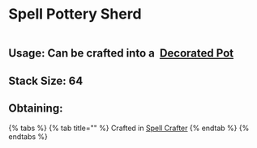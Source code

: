 # Spell Pottery Sherd

<figure><img src="https://github.com/user-attachments/assets/ffb28058-732b-4b96-9bb6-8327ff2f9873" alt=""><figcaption></figcaption></figure>

## Usage: Can be crafted into a <img src="https://minecraft.wiki/images/thumb/Decorated_Pot_(N)_JE2_BE2.png/150px-Decorated_Pot_(N)_JE2_BE2.png?1209f" alt="" data-size="line"> [Decorated Pot](https://minecraft.wiki/w/Decorated_Pot)

## <img src="https://minecraft.wiki/images/Light_Gray_Bundle_JE1_BE1.png?b552e" alt="" data-size="line">Stack Size: 64

## Obtaining:

{% tabs %}
{% tab title="" %}
Crafted in [Spell Crafter](../crafters/)
{% endtab %}
{% endtabs %}

